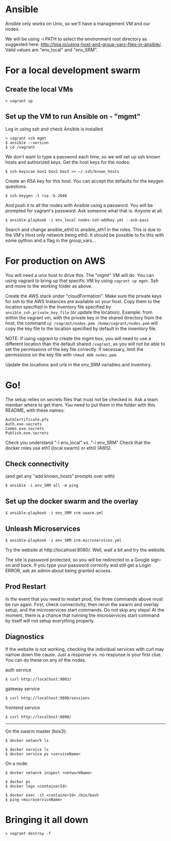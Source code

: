 Ansible
========================

Ansible only works on Unix, so we'll have a management VM and our nodes.

We will be using -i PATH to select the environment root directory as suggested here:
http://toja.io/using-host-and-group-vars-files-in-ansible/.  Valid values are
"env\_local" and "env\_SRM".


For a local development swarm
========================

Create the local VMs
------------------------
```
> vagrant up
```


Set up the VM to run Ansible on - "mgmt"
------------------------
Log in using ssh and check Ansible is installed
```
> vagrant ssh mgmt
$ ansible --version
$ cd /vagrant
```

We don't want to type a password each time, so we will set up ssh known hosts and authorized keys.
Get the host keys for the nodes:
```
$ ssh-keyscan box1 box2 box3 >> ~/.ssh/known_hosts
```
Create an RSA key for this host.  You can accept the defaults for the keygen questions.
```
$ ssh-keygen -t rsa -b 2048
```
And push it to all the nodes with Ansible using a password.  You will be prompted for vagrant's
password.  Ask someone what that is.  Anyone at all.
```
$ ansible-playbook -i env_local nodes-ssh-addkey.yml --ask-pass
```

Search and change ansible_eth0 to ansible_eth1 in the roles.  This is due to the VM's Host only network being eth0.
It should be possible to fix this with some python and a flag in the group_vars...



For production on AWS
========================

You will need a unix host to drive this.  The "mgmt" VM will do. You can using vagrant to bring up that specific VM by using 
`vagrant up mgmt`. Ssh and move to the working folder as above.

Create the AWS stack under "cloudFormation".
Make sure the private keys for ssh to the AWS Instances are available on your host. Copy them to the location specified in the inventory file specified by `ansible_ssh_private_key_file` (or update the location). Example: from within the vagrant vm, with the private key in the shared directory from the host, the command `cp /vagrant/nodes.pem /home/vagrant/nodes.pem` will copy the key file to the location specified by default in the inventory file. 

NOTE: If using vagrant to create the mgmt box, you will need to use a different location than the default shared `/vagrant`, as you will not be able to set the permissions of the key file correctly. 
If necessary, limit the permissions on the key file with `chmod 400 nodes.pem`.

Update the locations and urls in the env_SRM variables and inventory.




Go!
========================

The setup relies on secrets files that must not be checked in.  Ask a team member where to get them.
You need to put them in the folder with this README, with these names:
```
AuthCertificate.pfx
Auth.exe.secrets
Comms.exe.secrets
Publish.exe.secrets
```

Check you understand "-i env_local" vs. "-i env_SRM"
Check that the docker roles use eth1 (local swarm) or eth0 (AWS).


Check connectivity
------------------------
(and get any "add known_hosts" prompts over with)
```
$ ansible -i env_SRM all -m ping
```

Set up the docker swarm and the overlay
------------------------
```
$ ansible-playbook -i env_SRM srm-swarm.yml
```

Unleash Microservices
------------------------
```
$ ansible-playbook -i env_SRM srm-microservices.yml
```

Try the website at http://localhost:8080/.  Well, wait a bit and try the website.

The site is password protected, so you will be redirected to a Google sign-on and back.
If you type your password correctly and still get a Login ERROR, ask an admin about being
granted access.

Prod Restart
------------------------
In the event that you need to restart prod, the three commands above must be run again. 
First, check connectivity, then rerun the swarm and overlay setup, and the microservices start commands. Do not skip any steps! At the moment, there is a chance that running the microservices start command by itself will not setup everything properly. 

Diagnostics
-----------------------
If the website is not working, checking the individual services with curl may narrow down the cause.
Just a response vs. no response is your first clue.  You can do these on any of the nodes.

auth service
```
$ curl http://localhost:9003/
```

gateway service
```
$ curl http://localhost:9090/sessions
```

frontend service
```
$ curl http://localhost:8080/
```

-----------------------
On the swarm master (box3):
```
$ docker network ls

$ docker service ls
$ docker service ps <serviceName>
```

On a node:
```
$ docker network inspect <networkName>

$ docker ps
$ docker logs <containerId>

$ docker exec -it <containerId> /bin/bash
$ ping <microserviceName>
```


Bringing it all down
========================
```
> vagrant destroy -f
```
